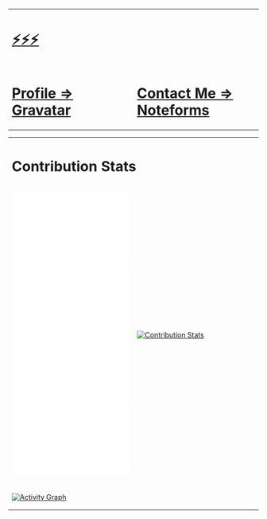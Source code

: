 <table>
  
<tr>
<td colspan="2" width=9000px>
  
# [⚡⚡⚡](https://www.youtube.com/watch?v=dQw4w9WgXcQ&pp=ygUJcmljayByb2xs)

</td>
</tr>

<tr>
<td width=50%>

# [Profile ⇒ Gravatar](https://gravatar.com/Sprocketer)
  
</td>
<td>

# [Contact Me ⇒ Noteforms](https://noteforms.com/forms/contact-sprocketer-tu9cvr)

</td>
</tr>

</table>

<table>
  
<tr>
<td colspan="2" width=9000px>
  
# Contribution Stats

</td>
</tr>

<tr>
<td width=50%>

![](https://raw.githubusercontent.com/Sprocketer/github-stats/master/generated/overview.svg#gh-dark-mode-only) ![](https://raw.githubusercontent.com/Sprocketer/github-stats/master/generated/overview.svg#gh-light-mode-only) ![](https://raw.githubusercontent.com/Sprocketer/github-stats/master/generated/languages.svg#gh-dark-mode-only) ![](https://raw.githubusercontent.com/Sprocketer/github-stats/master/generated/languages.svg#gh-light-mode-only)

</td>
<td>

[![Contribution Stats](https://github-contribution-stats.vercel.app/api/?username=Sprocketer)](https://www.youtube.com/watch?v=dQw4w9WgXcQ&pp=ygUJcmljayByb2xs)

</td>
</tr>

<tr>
<td colspan="2">
  
[![Activity Graph](https://github-readme-activity-graph.vercel.app/graph?username=Sprocketer&theme=github-compact)](https://www.youtube.com/watch?v=dQw4w9WgXcQ&pp=ygUJcmljayByb2xs)

</td>
</tr>

</table>
